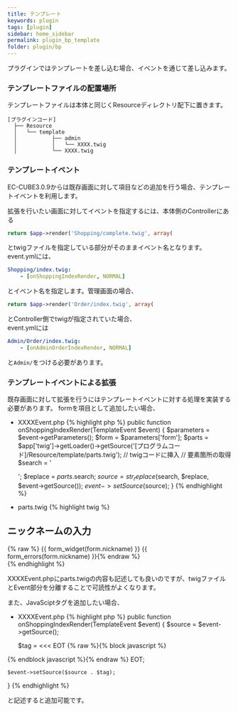 ```yaml
---
title: テンプレート
keywords: plugin 
tags: [plugin]
sidebar: home_sidebar
permalink: plugin_bp_template
folder: plugin/bp
---
```



プラグインではテンプレートを差し込む場合、イベントを通じて差し込みます。  


### テンプレートファイルの配置場所
テンプレートファイルは本体と同じくResourceディレクトリ配下に置きます。

```
[プラグインコード]
  ├── Resource
  │   └── template
  │           ├── admin
  │           │   └── XXXX.twig
  │           └── XXXX.twig
```


### テンプレートイベント

EC-CUBE3.0.9からは既存画面に対して項目などの追加を行う場合、テンプレートイベントを利用します。

拡張を行いたい画面に対してイベントを指定するには、本体側のControllerにある

```php
return $app->render('Shopping/complete.twig', array(
```
とtwigファイルを指定している部分がそのままイベント名となります。  
event.ymlには、

```yaml
Shopping/index.twig:
    - [onShoppingIndexRender, NORMAL]
```
とイベント名を指定します。管理画面の場合、

```php
return $app->render('Order/index.twig', array(
```
とController側でtwigが指定されていた場合、  
event.ymlには

```yaml
Admin/Order/index.twig:
    - [onAdminOrderIndexRender, NORMAL]
```
と`Admin/`をつける必要があります。

### テンプレートイベントによる拡張
既存画面に対して拡張を行うにはテンプレートイベントに対する処理を実装する必要があります。 formを項目として追加したい場合、

- XXXXEvent.php
{% highlight php %}
public function onShoppingIndexRender(TemplateEvent $event)
{
    $parameters = $event->getParameters();
    $form = $parameters['form'];
    $parts = $app['twig']->getLoader()->getSource('[プログラムコード]/Resource/template/parts.twig');
    // twigコードに挿入
    // 要素箇所の取得
    $search = '<div id="xxxx">';
    $replace = $parts.$search;
    $source = str_replace($search, $replace, $event->getSource());
    $event->setSource($source);
}
{% endhighlight %}

- parts.twig
{% highlight twig %}
<h2 class="heading02">ニックネームの入力</h2>
<div>{% raw %}
    {{ form_widget(form.nickname) }}
    {{ form_errors(form.nickname) }}{% endraw %}
</div>
{% endhighlight %}

XXXXEvent.phpにparts.twigの内容も記述しても良いのですが、twigファイルとEvent部分を分離することで可読性がよくなります。

また、JavaSciptタグを追加したい場合、

- XXXXEvent.php
{% highlight php %}
public function onShoppingIndexRender(TemplateEvent $event)
{
    $source = $event->getSource();

    $tag = <<< EOT
{% raw %}{% block javascript %}
<script>
    $(function() {
        alert("hoge");
    });
</script>
{% endblock javascript %}{% endraw %}
EOT;

    $event->setSource($source . $tag);
}
{% endhighlight %}



と記述すると追加可能です。